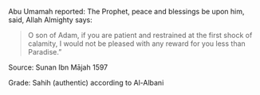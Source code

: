 Abu Umamah reported: The Prophet, peace and blessings be upon him, said, Allah Almighty says:

>O son of Adam, if you are patient and restrained at the first shock of calamity, I would not be pleased with any reward for you less than Paradise.”

Source: Sunan Ibn Mājah 1597

Grade: Sahih (authentic) according to Al-Albani
